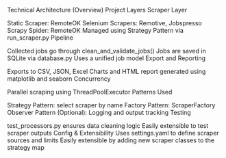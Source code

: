Technical Architecture (Overview) Project Layers Scraper Layer

Static Scraper: RemoteOK Selenium Scrapers: Remotive, Jobspresso Scrapy Spider: RemoteOK Managed using Strategy Pattern via run_scraper.py Pipeline

Collected jobs go through clean_and_validate_jobs() Jobs are saved in SQLite via database.py Uses a unified job model Export and Reporting

Exports to CSV, JSON, Excel Charts and HTML report generated using matplotlib and seaborn Concurrency

Parallel scraping using ThreadPoolExecutor Patterns Used

Strategy Pattern: select scraper by name Factory Pattern: ScraperFactory Observer Pattern (Optional): Logging and output tracking Testing

test_processors.py ensures data cleaning logic Easily extensible to test scraper outputs Config & Extensibility Uses settings.yaml to define scraper sources and limits Easily extensible by adding new scraper classes to the strategy map